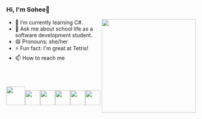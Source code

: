 ### Hi, I'm Sohee👋

<img align="right" src="https://media.giphy.com/media/bcKmIWkUMCjVm/giphy.gif" width="250">
                                                                         
- 🌱 I’m currently learning C#.
- 💬 Ask me about school life as a software development student.
- 😄 Pronouns: she/her
- ⚡ Fun fact: I'm great at Tetris! 
- 📫 How to reach me
<a href="https://www.linkedin.com/in/sohee-ryu/"><img height="17" src="https://cdn2.iconfinder.com/data/icons/social-icon-3/512/social_style_3_in-306.png"/>
</a>    

<br><br>

<img height=50 src="https://cdn.jsdelivr.net/gh/devicons/devicon/icons/python/python-original-wordmark.svg"/><img height=40 src="https://cdn.jsdelivr.net/gh/devicons/devicon/icons/csharp/csharp-plain.svg" /><img height=40 src="https://cdn.jsdelivr.net/gh/devicons/devicon/icons/javascript/javascript-plain.svg" /><img height=40 src="https://cdn.jsdelivr.net/gh/devicons/devicon/icons/html5/html5-plain-wordmark.svg" /><img height=40 src="https://cdn.jsdelivr.net/gh/devicons/devicon/icons/css3/css3-plain-wordmark.svg" /><img height=40
src="https://cdn.jsdelivr.net/gh/devicons/devicon/icons/bootstrap/bootstrap-original-wordmark.svg" />

                                                                                                    



